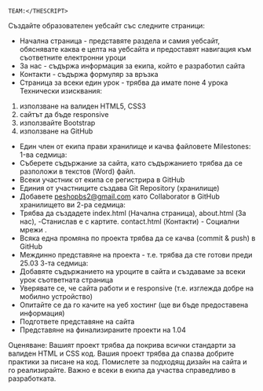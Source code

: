                                                                                   TEAM:</THESCRIPT>
Създайте образователен уебсайт със следните страници:
* Начална страница - представяте раздела и самия уебсайт, обяснявате каква е целта на уебсайта и
предоставят навигация към съответните електронни уроци
* За нас - съдържа информация за екипа, който е разработил сайта
* Контакти - съдържа формуляр за връзка
* Страница за всеки един урок - трябва да имате поне 4 урока
Технически изисквания:
1) използване на валиден HTML5, CSS3
2) сайтът да бъде responsive
3) използвайте Bootstrap
4) използване на GitHub
* Един член от екипа прави хранилище и качва файловете
Milestones:
1-ва седмица: 
* Съберете съдържание за сайта, като съдържанието трябва да се разположи в текстов (Word) файл.
* Всеки участник от екипа се регистрира в GitHub
* Единия от участниците създава Git Repository (хранилище)
* Добавете peshopbs2@gmail.com като Collaborator в GitHub хранилището ви
2-ра седмица:
* Трябва да създадете index.html (Начална страница), 
about.html (За нас), -Станислав е с картите.
contact.html (Контакти)  - Социални мрежи . 
* Всяка една промяна по проекта трябва да се качва (commit & push) в GitHub
* Междинно представяне на проекта - т.е. трябва да сте готови преди 25.03
3-та седмица:
* Добавяте съдържанието на уроците в сайта и създаваме за всеки урок съответната страница
* Уверявате се, че сайта работи и е responsive (т.е. изглежда добре на мобилно устройство)
* Опитайте се да го качите на уеб хостинг (ще ви бъде предоставена информация)
* Подгответе представяне на сайта
* Представяне на финализираните проекти на 1.04

Оценяване:
Вашият проект трябва да покрива всички стандарти за валиден HTML и CSS код. Вашия проект трябва да спазва добрите практики за писане на код.
Помислете за подходящ дизайн на сайта и го реализирайте.
Важно е всеки в екипа да участва справедливо в разработката.
